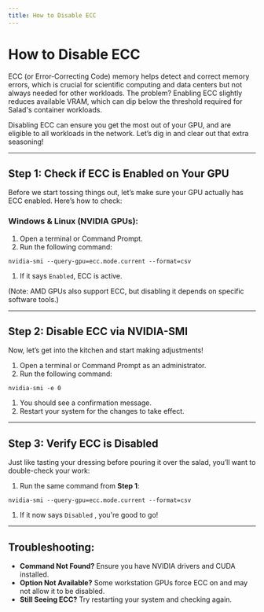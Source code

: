 ```yaml
---
title: How to Disable ECC
---
```


# How to Disable ECC

ECC (or Error-Correcting Code) memory helps detect and correct memory errors, which is crucial for scientific computing
and data centers but not always needed for other workloads. The problem? Enabling ECC slightly reduces available VRAM,
which can dip below the threshold required for Salad's container workloads.

Disabling ECC can ensure you get the most out of your GPU, and are eligible to all workloads in the network. Let’s dig
in and clear out that extra seasoning!

---

## Step 1: Check if ECC is Enabled on Your GPU

Before we start tossing things out, let’s make sure your GPU actually has ECC enabled. Here’s how to check:

### Windows &amp; Linux (NVIDIA GPUs):

1. Open a terminal or Command Prompt.
2. Run the following command:

```
nvidia-smi --query-gpu=ecc.mode.current --format=csv
```

1. If it says `Enabled`, ECC is active.

(Note: AMD GPUs also support ECC, but disabling it depends on specific software tools.)

---

## Step 2: Disable ECC via NVIDIA-SMI

Now, let’s get into the kitchen and start making adjustments!

1. Open a terminal or Command Prompt as an administrator.
2. Run the following command:

```
nvidia-smi -e 0
```

1. You should see a confirmation message.
2. Restart your system for the changes to take effect.

---

## Step 3: Verify ECC is Disabled

Just like tasting your dressing before pouring it over the salad, you’ll want to double-check your work:

1. Run the same command from **Step 1**:

```
nvidia-smi --query-gpu=ecc.mode.current --format=csv
```

1. If it now says `Disabled` , you're good to go!

---

## Troubleshooting:

- **Command Not Found?** Ensure you have NVIDIA drivers and CUDA installed.
- **Option Not Available?** Some workstation GPUs force ECC on and may not allow it to be disabled.
- **Still Seeing ECC?** Try restarting your system and checking again.
